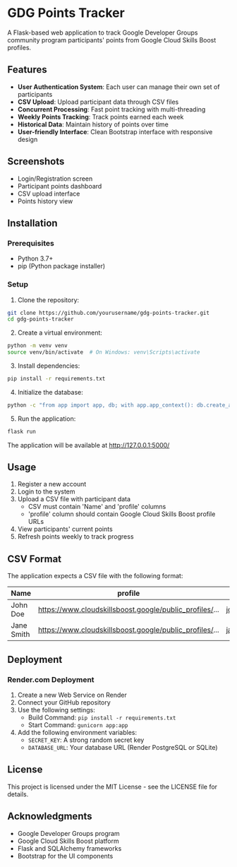 # GDG Points Tracker

A Flask-based web application to track Google Developer Groups community program participants' points from Google Cloud Skills Boost profiles.

## Features

- **User Authentication System**: Each user can manage their own set of participants
- **CSV Upload**: Upload participant data through CSV files
- **Concurrent Processing**: Fast point tracking with multi-threading
- **Weekly Points Tracking**: Track points earned each week
- **Historical Data**: Maintain history of points over time
- **User-friendly Interface**: Clean Bootstrap interface with responsive design

## Screenshots

- Login/Registration screen
- Participant points dashboard
- CSV upload interface
- Points history view

## Installation

### Prerequisites

- Python 3.7+
- pip (Python package installer)

### Setup

1. Clone the repository:

```bash
git clone https://github.com/yourusername/gdg-points-tracker.git
cd gdg-points-tracker
```

2. Create a virtual environment:

```bash
python -m venv venv
source venv/bin/activate  # On Windows: venv\Scripts\activate
```

3. Install dependencies:

```bash
pip install -r requirements.txt
```

4. Initialize the database:

```bash
python -c "from app import app, db; with app.app_context(): db.create_all()"
```

5. Run the application:

```bash
flask run
```

The application will be available at http://127.0.0.1:5000/

## Usage

1. Register a new account
2. Login to the system
3. Upload a CSV file with participant data
   - CSV must contain 'Name' and 'profile' columns
   - 'profile' column should contain Google Cloud Skills Boost profile URLs
4. View participants' current points
5. Refresh points weekly to track progress

## CSV Format

The application expects a CSV file with the following format:

| Name | profile | mail (optional) |
|------|---------|----------------|
| John Doe | https://www.cloudskillsboost.google/public_profiles/... | john@example.com |
| Jane Smith | https://www.cloudskillsboost.google/public_profiles/... | jane@example.com |

## Deployment

### Render.com Deployment

1. Create a new Web Service on Render
2. Connect your GitHub repository
3. Use the following settings:
   - Build Command: `pip install -r requirements.txt`
   - Start Command: `gunicorn app:app`
4. Add the following environment variables:
   - `SECRET_KEY`: A strong random secret key
   - `DATABASE_URL`: Your database URL (Render PostgreSQL or SQLite)

## License

This project is licensed under the MIT License - see the LICENSE file for details.

## Acknowledgments

- Google Developer Groups program
- Google Cloud Skills Boost platform
- Flask and SQLAlchemy frameworks
- Bootstrap for the UI components 